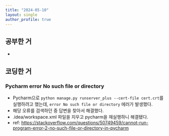 ```yaml
---
title: "2024-05-10" 
layout: single
author_profile: true
---
```


## 공부한 거
-

## 코딩한 거

### Pycharm error  No such file or directory

- Pycharm으로 `python manage.py runserver_plus --cert-file cert.crt`를 실행하려고 했는데, `error No such file or directory` 에러가 발생했다.
- 해당 오류를 검색하던 중 답변을 찾아서 해결했다.
- .idea/workspace.xml 파일을 지우고 pycharm을 재실행하니 해결됐다.
- ref: https://stackoverflow.com/questions/50749459/cannot-run-program-error-2-no-such-file-or-directory-in-pycharm

